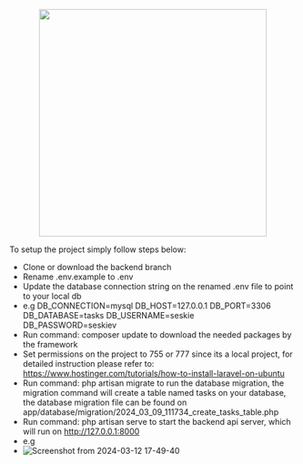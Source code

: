 <p align="center"><a href="https://laravel.com" target="_blank"><img src="https://raw.githubusercontent.com/laravel/art/master/logo-lockup/5%20SVG/2%20CMYK/1%20Full%20Color/laravel-logolockup-cmyk-red.svg" width="400"></a></p>

To setup the project simply follow steps below:
- Clone or download the backend branch
- Rename .env.example to .env
- Update the database connection string on the renamed .env file to point to your local db
- e.g 
    DB_CONNECTION=mysql
    DB_HOST=127.0.0.1
    DB_PORT=3306
    DB_DATABASE=tasks
    DB_USERNAME=seskie  
    DB_PASSWORD=seskiev
- Run command: composer update to download the needed packages by the framework
- Set permissions on the project to 755 or 777 since its a local project, for detailed instruction please refer to: https://www.hostinger.com/tutorials/how-to-install-laravel-on-ubuntu
- Run command: php artisan migrate to run the database migration, the migration command will create a table named tasks on your database, the database migration file can be found on app/database/migration/2024_03_09_111734_create_tasks_table.php 
- Run command: php artisan serve to start the backend api server, which will run on http://127.0.0.1:8000
- e.g
- ![Screenshot from 2024-03-12 17-49-40](https://github.com/seskie-web/taskmanager/assets/62250862/d13dc648-f88f-4c99-9baa-29cf0f1dfa9a)
  




